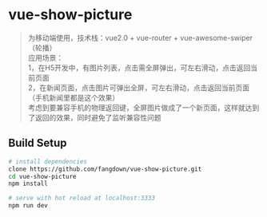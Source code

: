 # vue-show-picture

> 为移动端使用，技术栈：vue2.0 + vue-router + vue-awesome-swiper（轮播）<br>
应用场景：<br>
1，在H5开发中，有图片列表，点击需全屏弹出，可左右滑动，点击返回当前页面<br>
2，在新闻页面，点击图片可弹出全屏，可左右滑动，点击返回当前页面（手机新闻里都是这个效果）<br>
考虑到要兼容手机的物理返回键，全屏图片做成了一个新页面，这样就达到了返回的效果，同时避免了监听兼容性问题<br>
## Build Setup


``` bash
# install dependencies
clone https://github.com/fangdown/vue-show-picture.git
cd vue-show-picture 
npm install

# serve with hot reload at localhost:3333
npm run dev

